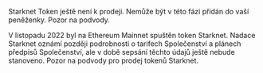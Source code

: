 Starknet Token ještě není k prodeji. Nemůže být v této fázi přidán do vaší peněženky. Pozor na podvody.

V listopadu 2022 byl na Ethereum Mainnet spuštěn token Starknet. Nadace Starknet oznámí později podrobnosti o tarifech Společenství a plánech předpisů Společenství, ale v době sepsání těchto údajů ještě nebude stanoveno. Pozor na podvody pro prodej tokenů Starknet.